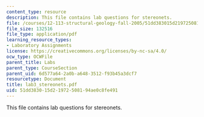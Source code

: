 ```yaml
---
content_type: resource
description: This file contains lab questions for stereonets.
file: /courses/12-113-structural-geology-fall-2005/51dd383015d21972508194ae0c8fe491_lab3_stereonets.pdf
file_size: 132516
file_type: application/pdf
learning_resource_types:
- Laboratory Assignments
license: https://creativecommons.org/licenses/by-nc-sa/4.0/
ocw_type: OCWFile
parent_title: Labs
parent_type: CourseSection
parent_uid: 6d577a64-2a0b-a648-3512-f93b45a3dcf7
resourcetype: Document
title: lab3_stereonets.pdf
uid: 51dd3830-15d2-1972-5081-94ae0c8fe491
---
```

This file contains lab questions for stereonets.